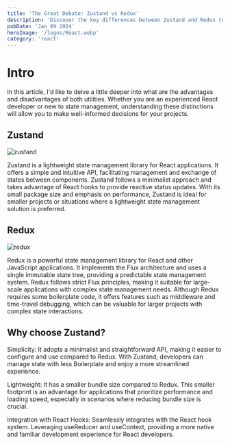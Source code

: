 ```yaml
---
title: 'The Great Debate: Zustand vs Redux'
description: 'Discover the key differences between Zustand and Redux to optimize your state in React.'
pubDate: 'Jan 09 2024'
heroImage: '/logos/React.webp'
category: 'react'
---
```

<h1 class='text-4xl font-black my-12 text-slate-700 dark:text-darkText/90'>Intro</h1>

<p class='text-slate-700 dark:text-slate-100 mb-10 text-xl'>In this article, I'd like to delve a little deeper into what are the <span class='text-astro-pink dark:text-iris font-semibold'>advantages and disadvantages</span> of both utilities. Whether you are an experienced React developer or new to state management, understanding these distinctions will allow you to make well-informed decisions for your projects. </p>

<h2 class='text-3xl font-bold mt-12 mb-4 text-slate-700 dark:text-darkText'>Zustand</h2>

![zustand](https://github.com/pmndrs/zustand/raw/main/bear.jpg)

<p class='text-slate-700 dark:text-slate-100 my-12 text-xl'><span class='text-astro-pink dark:text-iris font-semibold'>Zustand</span> is a lightweight state management library for React applications. It offers a simple and intuitive API, facilitating management and exchange of states between components. Zustand follows a minimalist approach and takes advantage of React hooks to provide reactive status updates. With its small package size and emphasis on performance, Zustand is ideal for smaller projects or situations where a lightweight state management solution is preferred.</p>

<h2 class='text-3xl font-bold mt-12 mb-4 text-slate-700 dark:text-darkText'>Redux</h2>

![redux](https://redux.js.org/img/redux-logo-landscape.png)

<p class='text-slate-700 dark:text-slate-100 my-12 text-xl'><span class='text-astro-pink dark:text-iris font-semibold'>Redux</span> is a powerful state management library for React and other JavaScript applications. It implements the Flux architecture and uses a single immutable state tree, providing a predictable state management system. Redux follows strict Flux principles, making it suitable for large-scale applications with complex state management needs. Although Redux requires some boilerplate code, it offers features such as middleware and time-travel debugging, which can be valuable for larger projects with complex state interactions.
</p>

<h2 class='text-3xl font-bold mt-12 mb-4 text-slate-700 dark:text-darkText'>Why choose Zustand?</h2>

<p class='text-slate-700 dark:text-slate-100 my-12 text-xl px-6'><span class='text-astro-pink dark:text-iris font-semibold'>Simplicity:</span> It adopts a minimalist and straightforward API, making it easier to configure and use compared to Redux. With Zustand, developers can manage state with less Boilerplate and enjoy a more streamlined experience.
</p>
<p class='text-slate-700 dark:text-slate-100 my-12 text-xl px-6'><span class='text-astro-pink dark:text-iris font-semibold'>Lightweight:</span> It has a smaller bundle size compared to Redux. This smaller footprint is an advantage for applications that prioritize performance and loading speed, especially in scenarios where reducing bundle size is crucial.
</p>

<p class='text-slate-700 dark:text-slate-100 my-12 text-xl px-6'><span class='text-astro-pink dark:text-iris font-semibold'>Integration with React Hooks:</span> Seamlessly integrates with the React hook system. Leveraging useReducer and useContext, providing a more native and familiar development experience for React developers.
</p>
